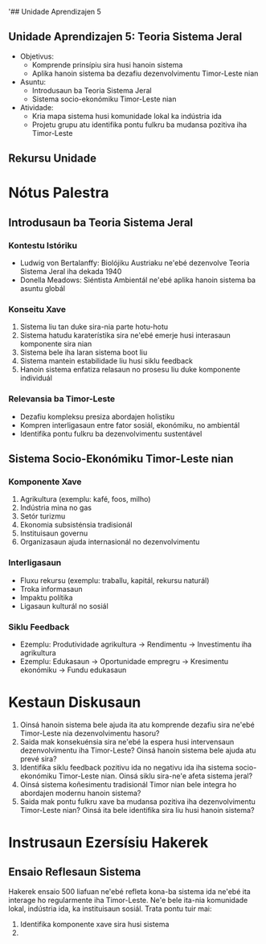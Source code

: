 '## Unidade Aprendizajen 5

## Unidade Aprendizajen 5: Teoria Sistema Jeral
- Objetivus:
  * Komprende prinsípiu sira husi hanoin sistema
  * Aplika hanoin sistema ba dezafiu dezenvolvimentu Timor-Leste nian
- Asuntu:
  * Introdusaun ba Teoria Sistema Jeral
  * Sistema socio-ekonómiku Timor-Leste nian
- Atividade:
  * Kria mapa sistema husi komunidade lokal ka indústria ida
  * Projetu grupu atu identifika pontu fulkru ba mudansa pozitiva iha Timor-Leste

## Rekursu Unidade

# Nótus Palestra

## Introdusaun ba Teoria Sistema Jeral

### Kontestu Istóriku
- Ludwig von Bertalanffy: Biolójiku Austriaku ne'ebé dezenvolve Teoria Sistema Jeral iha dekada 1940
- Donella Meadows: Siéntista Ambientál ne'ebé aplika hanoin sistema ba asuntu globál

### Konseitu Xave
1. Sistema liu tan duke sira-nia parte hotu-hotu
2. Sistema hatudu karaterístika sira ne'ebé emerje husi interasaun komponente sira nian
3. Sistema bele iha laran sistema boot liu
4. Sistema mantein estabilidade liu husi siklu feedback
5. Hanoin sistema enfatiza relasaun no prosesu liu duke komponente individuál

### Relevansia ba Timor-Leste
- Dezafiu kompleksu presiza abordajen holistiku
- Kompren interligasaun entre fator sosiál, ekonómiku, no ambientál
- Identifika pontu fulkru ba dezenvolvimentu sustentável

## Sistema Socio-Ekonómiku Timor-Leste nian

### Komponente Xave
1. Agrikultura (exemplu: kafé, foos, milho)
2. Indústria mina no gas
3. Setór turizmu
4. Ekonomia subsisténsia tradisionál
5. Instituisaun governu
6. Organizasaun ajuda internasionál no dezenvolvimentu

### Interligasaun
- Fluxu rekursu (exemplu: traballu, kapitál, rekursu naturál)
- Troka informasaun
- Impaktu polítika
- Ligasaun kulturál no sosiál

### Siklu Feedback
- Ezemplu: Produtividade agrikultura → Rendimentu → Investimentu iha agrikultura
- Ezemplu: Edukasaun → Oportunidade empregru → Kresimentu ekonómiku → Fundu edukasaun

# Kestaun Diskusaun

1. Oinsá hanoin sistema bele ajuda ita atu komprende dezafiu sira ne'ebé Timor-Leste nia dezenvolvimentu hasoru?
2. Saida mak konsekuénsia sira ne'ebé la espera husi intervensaun dezenvolvimentu iha Timor-Leste? Oinsá hanoin sistema bele ajuda atu prevé sira?
3. Identifika siklu feedback pozitivu ida no negativu ida iha sistema socio-ekonómiku Timor-Leste nian. Oinsá siklu sira-ne'e afeta sistema jeral?
4. Oinsá sistema koñesimentu tradisionál Timor nian bele integra ho abordajen modernu hanoin sistema?
5. Saida mak pontu fulkru xave ba mudansa pozitiva iha dezenvolvimentu Timor-Leste nian? Oinsá ita bele identifika sira liu husi hanoin sistema?

# Instrusaun Ezersísiu Hakerek

## Ensaio Reflesaun Sistema

Hakerek ensaio 500 liafuan ne'ebé refleta kona-ba sistema ida ne'ebé ita interage ho regularmente iha Timor-Leste. Ne'e bele ita-nia komunidade lokal, indústria ida, ka instituisaun sosiál. Trata pontu tuir mai:

1. Identifika komponente xave sira husi sistema
2.